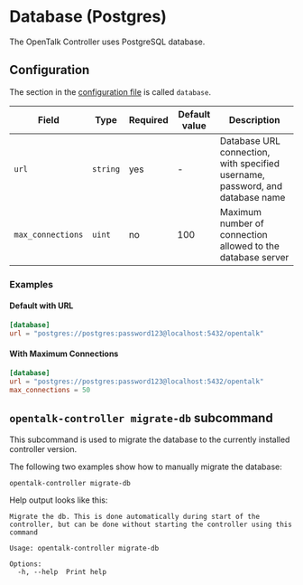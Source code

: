 # Database (Postgres)

The OpenTalk Controller uses PostgreSQL database.

## Configuration

The section in the [configuration file](configuration.md) is called `database`.

| Field             | Type     | Required | Default value | Description                                                                    |
| ----------------- | -------- | -------- | ------------- | ------------------------------------------------------------------------------ |
| `url`             | `string` | yes      | -             | Database URL connection, with specified username, password, and database name  |
| `max_connections` | `uint`   | no       | 100           | Maximum number of connection allowed to the database server                    |

### Examples

#### Default with URL

```toml
[database]
url = "postgres://postgres:password123@localhost:5432/opentalk"
```

#### With Maximum Connections

```toml
[database]
url = "postgres://postgres:password123@localhost:5432/opentalk"
max_connections = 50
```

## `opentalk-controller migrate-db` subcommand

This subcommand is used to migrate the database to the currently installed controller version.

The following two examples show how to manually migrate the database:

```shell
opentalk-controller migrate-db
```

Help output looks like this:

<!-- begin:fromfile:text:cli-usage/opentalk-controller-migrate-db-help -->

```text
Migrate the db. This is done automatically during start of the controller, but can be done without starting the controller using this command

Usage: opentalk-controller migrate-db

Options:
  -h, --help  Print help
```

<!-- end:fromfile:text:cli-usage/opentalk-controller-migrate-db-help -->
